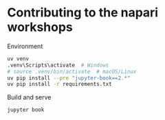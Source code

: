 # Contributing to the napari workshops

Environment

```bash
uv venv
.venv\Scripts\activate  # Windows
# source .venv/bin/activate  # macOS/Linux
uv pip install --pre "jupyter-book==2.*"
uv pip install -r requirements.txt
```

Build and serve

```bash
jupyter book
```
